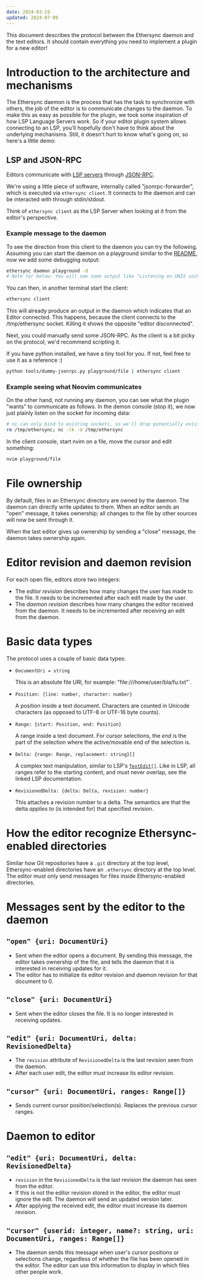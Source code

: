 ```yaml
---
date: 2024-03-19
updated: 2024-07-09
---
```


This document describes the protocol between the Ethersync daemon and the text editors. It should contain everything you need to implement a plugin for a new editor!

# Introduction to the architecture and mechanisms

The Ethersync daemon is the process that has the task to synchronize with others, the job of the editor is to communicate changes to the daemon. To make this as easy as possible for the plugin, we took some inspiration of how LSP Language Servers work. So if your editor plugin system allows connecting to an LSP, you'll hopefully don't have to think about the underlying mechanisms. Still, it doesn't hurt to know what's going on, so here's a little demo:

## LSP and JSON-RPC

Editors communicate with [LSP servers](https://microsoft.github.io/language-server-protocol/overviews/lsp/overview/) through [JSON-RPC](https://www.jsonrpc.org/specification).

We're using a little piece of software, internally called "jsonrpc-forwarder", which is executed via `ethersync client`.
It connects to the daemon and can be interacted with through stdin/stdout.

Think of `ethersync client` as the LSP Server when looking at it from the editor's perspective.

### Example message to the daemon

To see the direction from this client to the daemon you can try the following. Assuming you can start the daemon on a playground similar to the [README](../README.md), now we add some debugging output:
```bash
ethersync daemon playground -d
# Note for below: You will see some output like "Listening on UNIX socket: /tmp/ethersync"
```
You can then, in another terminal start the client:
```bash
ethersync client
```
This will already produce an output in the daemon which indicates that an Editor connected.
This happens, because the client connects to the /tmp/ethersync socket.
Killing it shows the opposite "editor disconnected".

Next, you could manually send some JSON-RPC. As the client is a bit picky on the protocol, we'd recommend scripting it.

If you have python installed, we have a tiny tool for you. If not, feel free to use it as a reference :)
```bash
python tools/dummy-jsonrpc.py playground/file | ethersync client
```


### Example seeing what Neovim communicates

On the other hand, not running any daemon, you can see what the plugin "wants" to communicate as follows.
In the demon console (stop it), we now just plainly listen on the socket for incoming data:
```bash
# nc can only bind to existing sockets, so we'll drop potentially existing ones
rm /tmp/ethersync; nc -lk -U /tmp/ethersync
```

In the client console, start nvim on a file, move the cursor and edit something:
```bash
nvim playground/file
```

# File ownership

By default, files in an Ethersync directory are owned by the daemon. The daemon can directly write updates to them.
When an editor sends an "open" message, it takes ownership; all changes to the file by other sources will now be sent through it.

When the last editor gives up ownership by sending a "close" message, the daemon takes ownership again.

# Editor revision and daemon revision

For each open file, editors store two integers:

- The *editor revision* describes how many changes the user has made to the file. It needs to be incremented after each edit made by the user.
- The *daemon revision* describes how many changes the editor received from the daemon. It needs to be incremented after receiving an edit from the daemon.

# Basic data types

The protocol uses a couple of basic data types:

- `DocumentUri = string`

    This is an absolute file URI, for example: "file:///home/user/bla/fu.txt"`.

- `Position: {line: number, character: number}`

    A position inside a text document. Characters are counted in Unicode characters (as opposed to UTF-8 or UTF-16 byte counts).

- `Range: {start: Position, end: Position}`

    A range inside a text document. For cursor selections, the *end* is the part of the selection where the active/movable end of the selection is.

- `Delta: {range: Range, replacement: string}[]`

    A complex text manipulation, similar to LSP's [`TextEdit[]`](https://microsoft.github.io/language-server-protocol/specifications/lsp/3.17/specification/#textEditArray). Like in LSP, all ranges refer to the starting content, and must never overlap, see the linked LSP documentation.

- `RevisionedDelta: {delta: Delta, revision: number}`

    This attaches a revision number to a delta. The semantics are that the delta *applies to* (is intended for) that specified revision.

# How the editor recognize Ethersync-enabled directories

Similar how Git repositories have a `.git` directory at the top level, Ethersync-enabled directories have an `.ethersync` directory at the top level. The editor must only send messages for files inside Ethersync-enabled directories.

# Messages sent by the editor to the daemon

## `"open" {uri: DocumentUri}`

- Sent when the editor opens a document. By sending this message, the editor takes ownership of the file, and tells the daemon that it is interested in receiving updates for it.
- The editor has to initialize its editor revision and daemon revision for that document to 0.

## `"close" {uri: DocumentUri}`

- Sent when the editor closes the file. It is no longer interested in receiving updates.

## `"edit" {uri: DocumentUri, delta: RevisionedDelta}`

- The `revision` attribute of `RevisionedDelta` is the last revision seen from the daemon.
- After each user edit, the editor must increase its editor revision.

## `"cursor" {uri: DocumentUri, ranges: Range[]}`

- Sends current cursor position/selection(s). Replaces the previous cursor ranges.

# Daemon to editor

## `"edit" {uri: DocumentUri, delta: RevisionedDelta}`

- `revision` in the `RevisionedDelta` is the last revision the daemon has seen from the editor.
- If this is not the editor revision stored in the editor, the editor must ignore the edit. The daemon will send an updated version later.
- After applying the received edit, the editor must increase its daemon revision.

## `"cursor" {userid: integer, name?: string, uri: DocumentUri, ranges: Range[]}`

- The daemon sends this message when user's cursor positions or selections change, regardless of whether the file has been opened in the editor. The editor can use this information to display in which files other people work.
